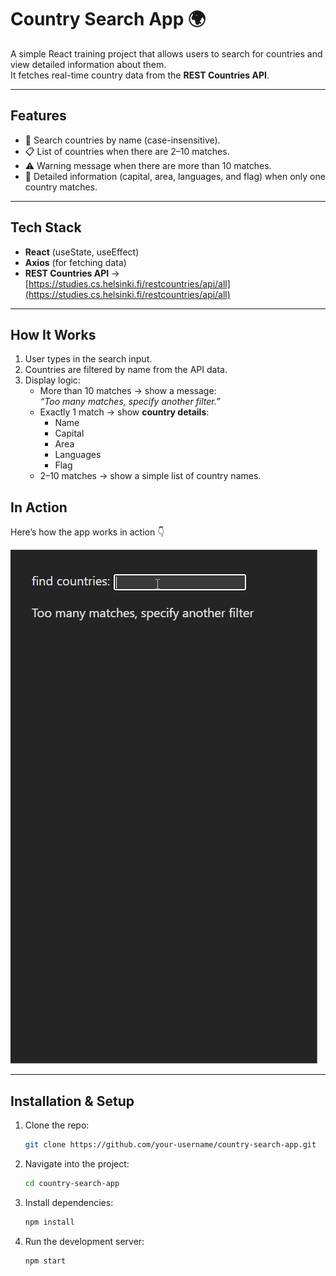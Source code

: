 # Country Search App 🌍

A simple React training project that allows users to search for countries and view detailed information about them.  
It fetches real-time country data from the **REST Countries API**.

---

## Features
- 🔎 Search countries by name (case-insensitive).
- 📋 List of countries when there are 2–10 matches.
- ⚠️ Warning message when there are more than 10 matches.
- 📖 Detailed information (capital, area, languages, and flag) when only one country matches.

---

## Tech Stack
- **React** (useState, useEffect)
- **Axios** (for fetching data)
- **REST Countries API** → [https://studies.cs.helsinki.fi/restcountries/api/all](https://studies.cs.helsinki.fi/restcountries/api/all)

---

## How It Works
1. User types in the search input.  
2. Countries are filtered by name from the API data.  
3. Display logic:
   - More than 10 matches → show a message:  
     *“Too many matches, specify another filter.”*
   - Exactly 1 match → show **country details**:
     - Name
     - Capital
     - Area
     - Languages
     - Flag
   - 2–10 matches → show a simple list of country names.

## In Action
Here’s how the app works in action 👇

![Demo GIF](./assets/demo.gif)

---

## Installation & Setup
1. Clone the repo:
   ```bash
   git clone https://github.com/your-username/country-search-app.git
2. Navigate into the project:
   ```bash
   cd country-search-app
3. Install dependencies:
   ```bash
   npm install
4. Run the development server:
   ```bash
   npm start

